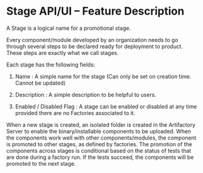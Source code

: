 # Stage API/UI – Feature Description #

A Stage is a logical name for a promotional stage. 

Every component/module developed by an organization needs to go through several steps to be declared ready for deployment to product. These steps are exactly what we call stages. 

Each stage has the following fields:

1.	Name : A simple name for the stage (Can only be set on creation time. Cannot be updated)

2.	Description : A simple description to be helpful to users.

3.	Enabled / Disabled Flag : A stage can be enabled or disabled at any time provided there are no Factories associated to it.

When a new stage is created, an isolated folder is created in the Artifactory Server to enable the binary/installable components to be uploaded. When the components work well with other components/modules, the component is promoted to other stages, as defined by factories. The promotion of the components across stages is conditional based on the status of tests that are done during a factory run. If the tests succeed, the components will be promoted to the next stage. 

